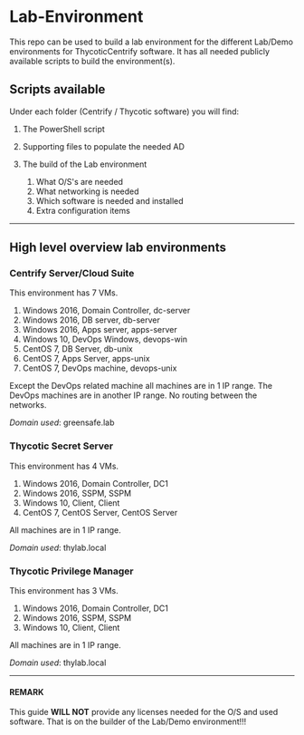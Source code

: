 # Lab-Environment

This repo can be used to build a lab environment for the different Lab/Demo environments for ThycoticCentrify software. It has all needed publicly available scripts to build the environment(s).

## Scripts available

Under each folder (Centrify / Thycotic software) you will find:

1. The PowerShell script 
2. Supporting files to populate the needed AD
3. The build of the Lab environment

    1. What O/S's are needed
    2. What networking is needed
    3. Which software is needed and installed
    4. Extra configuration items

---
## High level overview lab environments

### Centrify Server/Cloud Suite

This environment has 7 VMs.

1. Windows 2016, Domain Controller, dc-server
2. Windows 2016, DB server, db-server
3. Windows 2016, Apps server, apps-server
4. Windows 10, DevOps Windows, devops-win
5. CentOS 7, DB Server, db-unix
6. CentOS 7, Apps Server, apps-unix
7. CentOS 7, DevOps machine, devops-unix

Except the DevOps related machine all machines are in 1 IP range. The DevOps machines are in another IP range. No routing between the networks.

*Domain used*: greensafe.lab
### Thycotic Secret Server

This environment has 4 VMs.

1. Windows 2016, Domain Controller, DC1
2. Windows 2016, SSPM, SSPM
3. Windows 10, Client, Client
4. CentOS 7, CentOS Server, CentOS Server

All machines are in 1 IP range.

*Domain used*: thylab.local

### Thycotic Privilege Manager

This environment has 3 VMs.

1. Windows 2016, Domain Controller, DC1
2. Windows 2016, SSPM, SSPM
3. Windows 10, Client, Client

All machines are in 1 IP range.

*Domain used*: thylab.local

---
#### REMARK

This guide **WILL NOT** provide any licenses needed for the O/S and used software. That is on the builder of the Lab/Demo environment!!!

 
